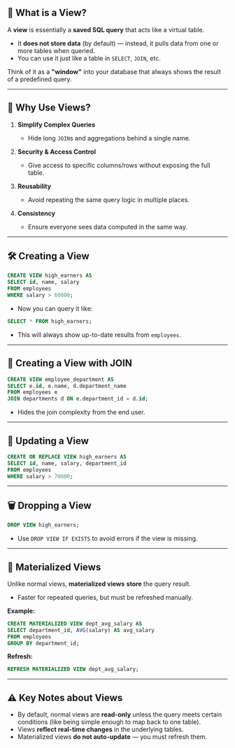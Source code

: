 ## **📌 What is a View?**

A **view** is essentially a **saved SQL query** that acts like a virtual table.

* It **does not store data** (by default) — instead, it pulls data from one or more tables when queried.
* You can use it just like a table in `SELECT`, `JOIN`, etc.

Think of it as a **"window"** into your database that always shows the result of a predefined query.

---

## **🔹 Why Use Views?**

1. **Simplify Complex Queries**

   * Hide long `JOIN`s and aggregations behind a single name.
2. **Security & Access Control**

   * Give access to specific columns/rows without exposing the full table.
3. **Reusability**

   * Avoid repeating the same query logic in multiple places.
4. **Consistency**

   * Ensure everyone sees data computed in the same way.

---

## **🛠 Creating a View**

```sql
CREATE VIEW high_earners AS
SELECT id, name, salary
FROM employees
WHERE salary > 60000;
```

* Now you can query it like:

```sql
SELECT * FROM high_earners;
```

* This will always show up-to-date results from `employees`.

---

## **🔹 Creating a View with JOIN**

```sql
CREATE VIEW employee_department AS
SELECT e.id, e.name, d.department_name
FROM employees e
JOIN departments d ON e.department_id = d.id;
```

* Hides the join complexity from the end user.

---

## **🔄 Updating a View**

```sql
CREATE OR REPLACE VIEW high_earners AS
SELECT id, name, salary, department_id
FROM employees
WHERE salary > 70000;
```

---

## **🗑 Dropping a View**

```sql
DROP VIEW high_earners;
```

* Use `DROP VIEW IF EXISTS` to avoid errors if the view is missing.

---

## **🔹 Materialized Views**

Unlike normal views, **materialized views** **store** the query result.

* Faster for repeated queries, but must be refreshed manually.

**Example:**

```sql
CREATE MATERIALIZED VIEW dept_avg_salary AS
SELECT department_id, AVG(salary) AS avg_salary
FROM employees
GROUP BY department_id;
```

**Refresh:**

```sql
REFRESH MATERIALIZED VIEW dept_avg_salary;
```

---

## **⚠️ Key Notes about Views**

* By default, normal views are **read-only** unless the query meets certain conditions (like being simple enough to map back to one table).
* Views **reflect real-time changes** in the underlying tables.
* Materialized views **do not auto-update** — you must refresh them.